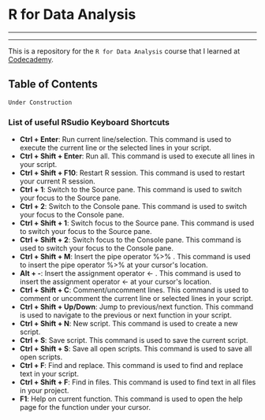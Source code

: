 # R for Data Analysis
---
---
This is a repository for the `R for Data Analysis` course that I learned at [Codecademy](https://codecademy.com).

## Table of Contents
`Under Construction`

### List of useful RSudio Keyboard Shortcuts

- **Ctrl + Enter**: Run current line/selection. This command is used to execute the current line or the selected lines in your script.
- **Ctrl + Shift + Enter**: Run all. This command is used to execute all lines in your script.
- **Ctrl + Shift + F10**: Restart R session. This command is used to restart your current R session.
- **Ctrl + 1**: Switch to the Source pane. This command is used to switch your focus to the Source pane.
- **Ctrl + 2**: Switch to the Console pane. This command is used to switch your focus to the Console pane.
- **Ctrl + Shift + 1**: Switch focus to the Source pane. This command is used to switch your focus to the Source pane.
- **Ctrl + Shift + 2**: Switch focus to the Console pane. This command is used to switch your focus to the Console pane.
- **Ctrl + Shift + M**: Insert the pipe operator %>% . This command is used to insert the pipe operator %>% at your cursor's location.
- **Alt + -**: Insert the assignment operator <- . This command is used to insert the assignment operator <- at your cursor's location.
- **Ctrl + Shift + C**: Comment/uncomment lines. This command is used to comment or uncomment the current line or selected lines in your script.
- **Ctrl + Shift + Up/Down**: Jump to previous/next function. This command is used to navigate to the previous or next function in your script.
- **Ctrl + Shift + N**: New script. This command is used to create a new script.
- **Ctrl + S**: Save script. This command is used to save the current script.
- **Ctrl + Shift + S**: Save all open scripts. This command is used to save all open scripts.
- **Ctrl + F**: Find and replace. This command is used to find and replace text in your script.
- **Ctrl + Shift + F**: Find in files. This command is used to find text in all files in your project.
- **F1**: Help on current function. This command is used to open the help page for the function under your cursor.